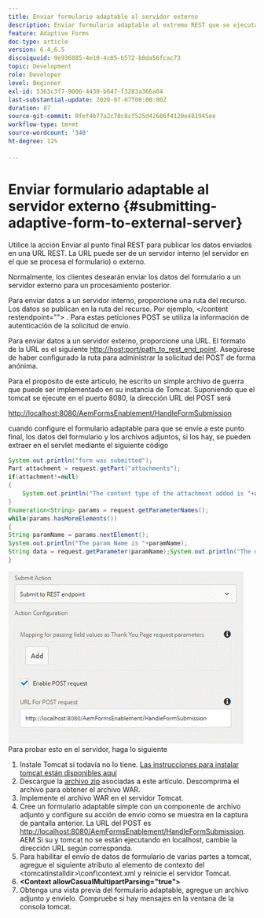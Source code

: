 ```yaml
---
title: Enviar formulario adaptable al servidor externo
description: Enviar formulario adaptable al extremo REST que se ejecuta en un servidor externo
feature: Adaptive Forms
doc-type: article
version: 6.4,6.5
discoiquuid: 9e936885-4e10-4c05-b572-b8da56fcac73
topic: Development
role: Developer
level: Beginner
exl-id: 5363c3f7-9006-4430-b647-f3283a366a64
last-substantial-update: 2020-07-07T00:00:00Z
duration: 87
source-git-commit: 9fef4b77a2c70c8cf525d42686f4120e481945ee
workflow-type: tm+mt
source-wordcount: '340'
ht-degree: 12%

---
```


# Enviar formulario adaptable al servidor externo {#submitting-adaptive-form-to-external-server}

Utilice la acción Enviar al punto final REST para publicar los datos enviados en una URL REST. La URL puede ser de un servidor interno (el servidor en el que se procesa el formulario) o externo.

Normalmente, los clientes desearán enviar los datos del formulario a un servidor externo para un procesamiento posterior.

Para enviar datos a un servidor interno, proporcione una ruta del recurso. Los datos se publican en la ruta del recurso. Por ejemplo, &lt;/content restendpoint=&quot;&quot;> . Para estas peticiones POST se utiliza la información de autenticación de la solicitud de envío.

Para enviar datos a un servidor externo, proporcione una URL. El formato de la URL es el siguiente <http://host:port/path_to_rest_end_point>. Asegúrese de haber configurado la ruta para administrar la solicitud del POST de forma anónima.

Para el propósito de este artículo, he escrito un simple archivo de guerra que puede ser implementado en su instancia de Tomcat. Suponiendo que el tomcat se ejecute en el puerto 8080, la dirección URL del POST será

<http://localhost:8080/AemFormsEnablement/HandleFormSubmission>

cuando configure el formulario adaptable para que se envíe a este punto final, los datos del formulario y los archivos adjuntos, si los hay, se pueden extraer en el servlet mediante el siguiente código

```java
System.out.println("form was submitted");
Part attachment = request.getPart("attachments");
if(attachment!=null)
{
    System.out.println("The content type of the attachment added is "+attachment.getContentType());
}
Enumeration<String> params = request.getParameterNames();
while(params.hasMoreElements())
{
String paramName = params.nextElement();
System.out.println("The param Name is "+paramName);
String data = request.getParameter(paramName);System.out.println("The data  is "+data);
}
```

![formsubmission](assets/formsubmission.gif)
Para probar esto en el servidor, haga lo siguiente

1. Instale Tomcat si todavía no lo tiene. [Las instrucciones para instalar tomcat están disponibles aquí](https://helpx.adobe.com/experience-manager/kt/forms/using/preparing-datasource-for-form-data-model-tutorial-use.html)
1. Descargue la [archivo zip](assets/aemformsenablement.zip) asociadas a este artículo. Descomprima el archivo para obtener el archivo WAR.
1. Implemente el archivo WAR en el servidor Tomcat.
1. Cree un formulario adaptable simple con un componente de archivo adjunto y configure su acción de envío como se muestra en la captura de pantalla anterior. La URL del POST es <http://localhost:8080/AemFormsEnablement/HandleFormSubmission>. AEM Si su y tomcat no se están ejecutando en localhost, cambie la dirección URL según corresponda.
1. Para habilitar el envío de datos de formulario de varias partes a tomcat, agregue el siguiente atributo al elemento de contexto del &lt;tomcatinstalldir>\conf\context.xml y reinicie el servidor Tomcat.
1. **&lt;Context allowCasualMultipartParsing=&quot;true&quot;>**
1. Obtenga una vista previa del formulario adaptable, agregue un archivo adjunto y envíelo. Compruebe si hay mensajes en la ventana de la consola tomcat.
